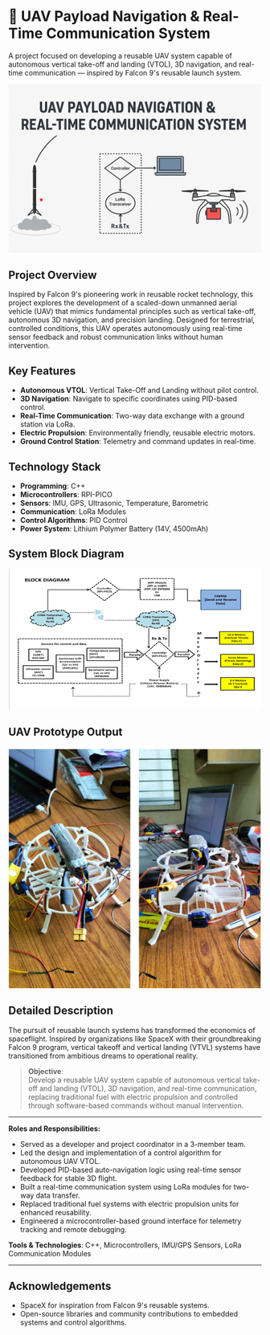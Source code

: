 
# 🚀 UAV Payload Navigation & Real-Time Communication System

A project focused on developing a reusable UAV system capable of autonomous vertical take-off and landing (VTOL), 3D navigation, and real-time communication — inspired by Falcon 9's reusable launch system.

![Launch and Landing](Landing_Page.png)

## Project Overview

Inspired by Falcon 9's pioneering work in reusable rocket technology, this project explores the development of a scaled-down unmanned aerial vehicle (UAV) that mimics fundamental principles such as vertical take-off, autonomous 3D navigation, and precision landing. Designed for terrestrial, controlled conditions, this UAV operates autonomously using real-time sensor feedback and robust communication links without human intervention.

## Key Features

- **Autonomous VTOL**: Vertical Take-Off and Landing without pilot control.
- **3D Navigation**: Navigate to specific coordinates using PID-based control.
- **Real-Time Communication**: Two-way data exchange with a ground station via LoRa.
- **Electric Propulsion**: Environmentally friendly, reusable electric motors.
- **Ground Control Station**: Telemetry and command updates in real-time.

## Technology Stack

- **Programming**: C++
- **Microcontrollers**: RPI-PICO
- **Sensors**: IMU, GPS, Ultrasonic, Temperature, Barometric
- **Communication**: LoRa Modules
- **Control Algorithms**: PID Control
- **Power System**: Lithium Polymer Battery (14V, 4500mAh)

## System Block Diagram

![](UAV_Block_Diagram.png)

## UAV Prototype Output

![](UAV_Output.png)

## Detailed Description

The pursuit of reusable launch systems has transformed the economics of spaceflight. Inspired by organizations like SpaceX with their groundbreaking Falcon 9 program, vertical takeoff and vertical landing (VTVL) systems have transitioned from ambitious dreams to operational reality.

> **Objective**:  
Develop a reusable UAV system capable of autonomous vertical take-off and landing (VTOL), 3D navigation, and real-time communication, replacing traditional fuel with electric propulsion and controlled through software-based commands without manual intervention.

---

**Roles and Responsibilities:**
- Served as a developer and project coordinator in a 3-member team.
- Led the design and implementation of a control algorithm for autonomous UAV VTOL.
- Developed PID-based auto-navigation logic using real-time sensor feedback for stable 3D flight.
- Built a real-time communication system using LoRa modules for two-way data transfer.
- Replaced traditional fuel systems with electric propulsion units for enhanced reusability.
- Engineered a microcontroller-based ground interface for telemetry tracking and remote debugging.

**Tools & Technologies**: C++, Microcontrollers, IMU/GPS Sensors, LoRa Communication Modules

---

## Acknowledgements

- SpaceX for inspiration from Falcon 9's reusable systems.
- Open-source libraries and community contributions to embedded systems and control algorithms.
